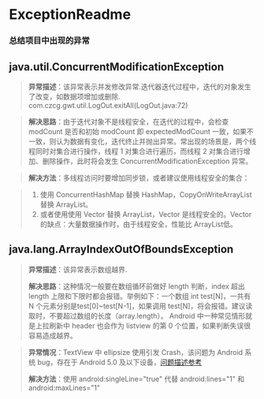 # ExceptionReadme
### 总结项目中出现的异常

## java.util.ConcurrentModificationException
>**异常描述**：该异常表示并发修改异常.迭代器迭代过程中，迭代的对象发生了改变，如数据项增加或删除.
>com.czcg.gwt.util.LogOut.exitAll(LogOut.java:72)

>**解决思路**：由于迭代对象不是线程安全，在迭代的过程中，会检查 modCount 是否和初始 modCount 即 expectedModCount 一致，如果不一致，则认为数据有变化，迭代终止并抛出异常。常出现的场景是，两个线程同时对集合进行操作，线程 1 对集合进行遍历，而线程 2 对集合进行增加、删除操作，此时将会发生 ConcurrentModificationException 异常。

>**解决方法**：多线程访问时要增加同步锁，或者建议使用线程安全的集合：

>1. 使用 ConcurrentHashMap 替换 HashMap，CopyOnWriteArrayList 替换 ArrayList。
>2. 或者使用使用 Vector 替换 ArrayList，Vector 是线程安全的。Vector 的缺点：大量数据操作时，由于线程安全，性能比 ArrayList低。

## java.lang.ArrayIndexOutOfBoundsException
>**异常描述**：该异常表示数组越界.
>
>**解决思路**：这种情况一般要在数组循环前做好 length 判断，index 超出 length 上限和下限时都会报错。举例如下：一个数组 int test[N]，一共有 N 个元素分别是test[0]~test[N-1]，如果调用 test[N]，将会报错。建议读取时，不要超过数组的长度（array.length）。
Android 中一种常见情形就是上拉刷新中 header 也会作为 listview 的第 0 个位置，如果判断失误很容易造成越界。

>**异常情况**：TextView 中 ellipsize 使用引发 Crash，该问题为 Android 系统 bug，存在于 Android 5.0 及以下设备，[问题描述参考](https://code.google.com/p/android/issues/detail?id=33868)
>
>**解决方法**：使用 android:singleLine="true" 代替 android:lines="1" 和 android:maxLines="1"



